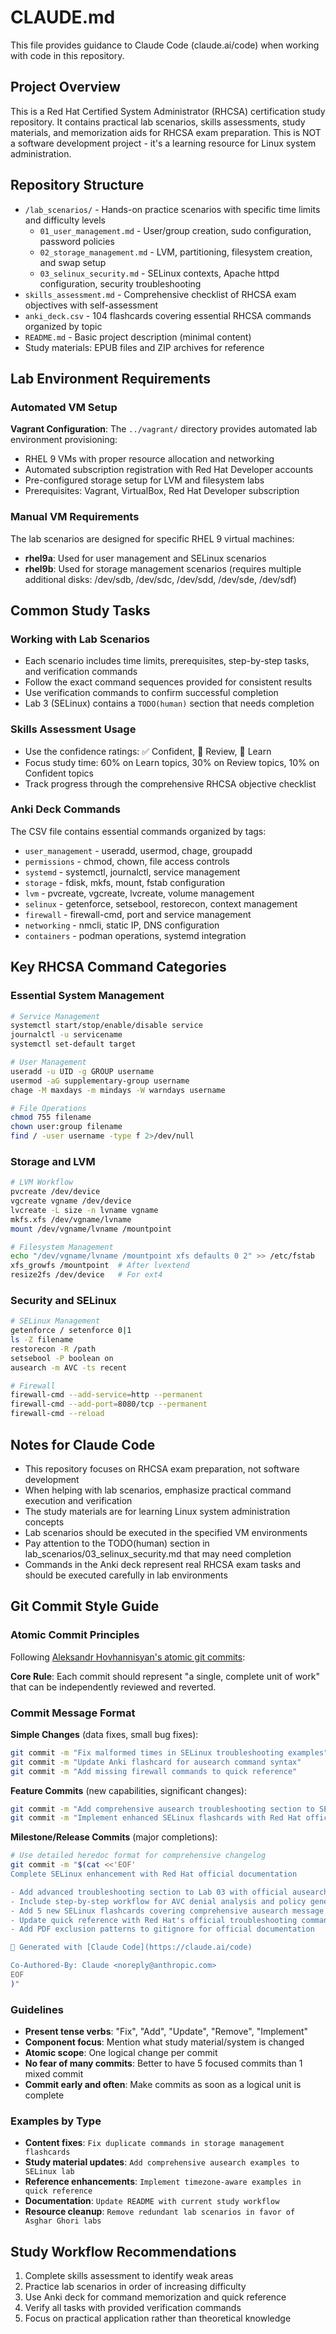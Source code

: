 # CLAUDE.md

This file provides guidance to Claude Code (claude.ai/code) when working with code in this repository.

## Project Overview

This is a Red Hat Certified System Administrator (RHCSA) certification study repository. It contains practical lab scenarios, skills assessments, study materials, and memorization aids for RHCSA exam preparation. This is NOT a software development project - it's a learning resource for Linux system administration.

## Repository Structure

- `/lab_scenarios/` - Hands-on practice scenarios with specific time limits and difficulty levels
  - `01_user_management.md` - User/group creation, sudo configuration, password policies
  - `02_storage_management.md` - LVM, partitioning, filesystem creation, and swap setup
  - `03_selinux_security.md` - SELinux contexts, Apache httpd configuration, security troubleshooting
- `skills_assessment.md` - Comprehensive checklist of RHCSA exam objectives with self-assessment
- `anki_deck.csv` - 104 flashcards covering essential RHCSA commands organized by topic
- `README.md` - Basic project description (minimal content)
- Study materials: EPUB files and ZIP archives for reference

## Lab Environment Requirements

### Automated VM Setup
**Vagrant Configuration**: The `../vagrant/` directory provides automated lab environment provisioning:
- RHEL 9 VMs with proper resource allocation and networking
- Automated subscription registration with Red Hat Developer accounts
- Pre-configured storage setup for LVM and filesystem labs
- Prerequisites: Vagrant, VirtualBox, Red Hat Developer subscription

### Manual VM Requirements
The lab scenarios are designed for specific RHEL 9 virtual machines:
- **rhel9a**: Used for user management and SELinux scenarios
- **rhel9b**: Used for storage management scenarios (requires multiple additional disks: /dev/sdb, /dev/sdc, /dev/sdd, /dev/sde, /dev/sdf)

## Common Study Tasks

### Working with Lab Scenarios
- Each scenario includes time limits, prerequisites, step-by-step tasks, and verification commands
- Follow the exact command sequences provided for consistent results
- Use verification commands to confirm successful completion
- Lab 3 (SELinux) contains a `TODO(human)` section that needs completion

### Skills Assessment Usage
- Use the confidence ratings: ✅ Confident, 📖 Review, 🎯 Learn
- Focus study time: 60% on Learn topics, 30% on Review topics, 10% on Confident topics
- Track progress through the comprehensive RHCSA objective checklist

### Anki Deck Commands
The CSV file contains essential commands organized by tags:
- `user_management` - useradd, usermod, chage, groupadd
- `permissions` - chmod, chown, file access controls
- `systemd` - systemctl, journalctl, service management
- `storage` - fdisk, mkfs, mount, fstab configuration
- `lvm` - pvcreate, vgcreate, lvcreate, volume management
- `selinux` - getenforce, setsebool, restorecon, context management
- `firewall` - firewall-cmd, port and service management
- `networking` - nmcli, static IP, DNS configuration
- `containers` - podman operations, systemd integration

## Key RHCSA Command Categories

### Essential System Management
```bash
# Service Management
systemctl start/stop/enable/disable service
journalctl -u servicename
systemctl set-default target

# User Management  
useradd -u UID -g GROUP username
usermod -aG supplementary-group username
chage -M maxdays -m mindays -W warndays username

# File Operations
chmod 755 filename
chown user:group filename
find / -user username -type f 2>/dev/null
```

### Storage and LVM
```bash
# LVM Workflow
pvcreate /dev/device
vgcreate vgname /dev/device
lvcreate -L size -n lvname vgname
mkfs.xfs /dev/vgname/lvname
mount /dev/vgname/lvname /mountpoint

# Filesystem Management
echo "/dev/vgname/lvname /mountpoint xfs defaults 0 2" >> /etc/fstab
xfs_growfs /mountpoint  # After lvextend
resize2fs /dev/device   # For ext4
```

### Security and SELinux
```bash
# SELinux Management
getenforce / setenforce 0|1
ls -Z filename
restorecon -R /path
setsebool -P boolean on
ausearch -m AVC -ts recent

# Firewall
firewall-cmd --add-service=http --permanent
firewall-cmd --add-port=8080/tcp --permanent
firewall-cmd --reload
```

## Notes for Claude Code

- This repository focuses on RHCSA exam preparation, not software development
- When helping with lab scenarios, emphasize practical command execution and verification
- The study materials are for learning Linux system administration concepts
- Lab scenarios should be executed in the specified VM environments
- Pay attention to the TODO(human) section in lab_scenarios/03_selinux_security.md that may need completion
- Commands in the Anki deck represent real RHCSA exam tasks and should be executed carefully in lab environments

## Git Commit Style Guide

### Atomic Commit Principles
Following [Aleksandr Hovhannisyan's atomic git commits](https://www.aleksandrhovhannisyan.com/blog/atomic-git-commits/):

**Core Rule**: Each commit should represent "a single, complete unit of work" that can be independently reviewed and reverted.

### Commit Message Format

**Simple Changes** (data fixes, small bug fixes):
```bash
git commit -m "Fix malformed times in SELinux troubleshooting examples"
git commit -m "Update Anki flashcard for ausearch command syntax"
git commit -m "Add missing firewall commands to quick reference"
```

**Feature Commits** (new capabilities, significant changes):
```bash
git commit -m "Add comprehensive ausearch troubleshooting section to SELinux lab"
git commit -m "Implement enhanced SELinux flashcards with Red Hat official syntax"
```

**Milestone/Release Commits** (major completions):
```bash
# Use detailed heredoc format for comprehensive changelog
git commit -m "$(cat <<'EOF'
Complete SELinux enhancement with Red Hat official documentation

- Add advanced troubleshooting section to Lab 03 with official ausearch syntax
- Include step-by-step workflow for AVC denial analysis and policy generation
- Add 5 new SELinux flashcards covering comprehensive ausearch message types
- Update quick reference with Red Hat's official troubleshooting commands
- Add PDF exclusion patterns to gitignore for official documentation

🤖 Generated with [Claude Code](https://claude.ai/code)

Co-Authored-By: Claude <noreply@anthropic.com>
EOF
)"
```

### Guidelines
- **Present tense verbs**: "Fix", "Add", "Update", "Remove", "Implement"
- **Component focus**: Mention what study material/system is changed
- **Atomic scope**: One logical change per commit
- **No fear of many commits**: Better to have 5 focused commits than 1 mixed commit
- **Commit early and often**: Make commits as soon as a logical unit is complete

### Examples by Type
- **Content fixes**: `Fix duplicate commands in storage management flashcards`
- **Study material updates**: `Add comprehensive ausearch examples to SELinux lab`
- **Reference enhancements**: `Implement timezone-aware examples in quick reference`
- **Documentation**: `Update README with current study workflow`
- **Resource cleanup**: `Remove redundant lab scenarios in favor of Asghar Ghori labs`

## Study Workflow Recommendations

1. Complete skills assessment to identify weak areas
2. Practice lab scenarios in order of increasing difficulty
3. Use Anki deck for command memorization and quick reference
4. Verify all tasks with provided verification commands
5. Focus on practical application rather than theoretical knowledge